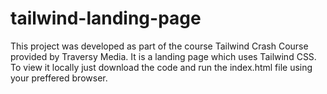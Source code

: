 # tailwind-landing-page

This project was developed as part of the course Tailwind Crash Course provided by Traversy Media.
It is a landing page which uses Tailwind CSS. To view it locally just download the code and run the index.html
file using your preffered browser.
